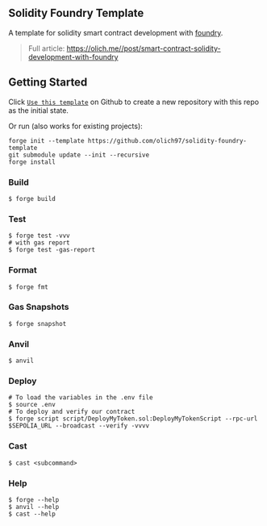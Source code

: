 ## Solidity Foundry Template

A template for solidity smart contract development with [foundry](https://book.getfoundry.sh/).
> Full article: https://olich.me//post/smart-contract-solidity-development-with-foundry

## Getting Started
Click [`Use this template`](https://github.com/olich97/solidity-foundry-template/generate) on Github to create a new repository with this repo as the initial state.

Or run (also works for existing projects):
```shell
forge init --template https://github.com/olich97/solidity-foundry-template
git submodule update --init --recursive
forge install
```

### Build

```shell
$ forge build
```

### Test

```shell
$ forge test -vvv
# with gas report
$ forge test -gas-report
```

### Format

```shell
$ forge fmt
```

### Gas Snapshots

```shell
$ forge snapshot
```

### Anvil

```shell
$ anvil
```

### Deploy

```shell
# To load the variables in the .env file
$ source .env
# To deploy and verify our contract
$ forge script script/DeployMyToken.sol:DeployMyTokenScript --rpc-url $SEPOLIA_URL --broadcast --verify -vvvv
```

### Cast

```shell
$ cast <subcommand>
```

### Help

```shell
$ forge --help
$ anvil --help
$ cast --help
```

